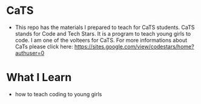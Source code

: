 # CaTS
- This repo has the materials I prepared to teach for CaTS students. CaTS stands for Code and Tech Stars. It is a program to teach young girls to code. I am one of the volteers for CaTS. For more informations about CaTs please click here: https://sites.google.com/view/codestars/home?authuser=0

# What I Learn
- how to teach coding to young girls
